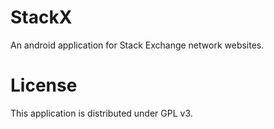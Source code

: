 StackX
======

An android application for Stack Exchange network websites.

License
=======

This application is distributed under GPL v3.
